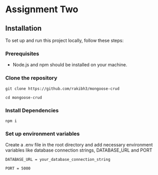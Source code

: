 # Assignment Two

## Installation

To set up and run this project locally, follow these steps:

### Prerequisites

- Node.js and npm should be installed on your machine.

### Clone the repository

```
git clone https://github.com/rakibh3/mongoose-crud

cd mongoose-crud
```

### Install Dependencies

```
npm i
```

### Set up environment variables

Create a .env file in the root directory and add necessary environment variables like database connection strings, DATABASE_URL and PORT

```
DATABASE_URL = your_database_connection_string

PORT = 5000
```
